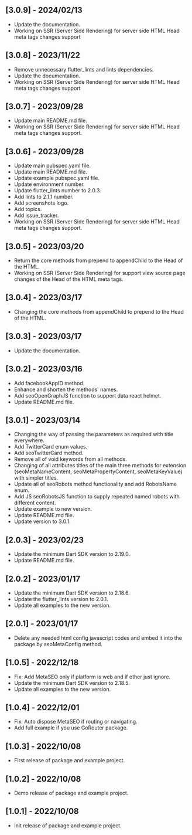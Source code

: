 ## [3.0.9] - 2024/02/13

* Update the documentation.
* Working on SSR (Server Side Rendering) for server side HTML Head meta tags changes support

## [3.0.8] - 2023/11/22

* Remove unnecessary flutter_lints and lints dependencies.
* Update the documentation.
* Working on SSR (Server Side Rendering) for server side HTML Head meta tags changes support

## [3.0.7] - 2023/09/28

* Update main README.md file.
* Working on SSR (Server Side Rendering) for server side HTML Head meta tags changes support.

## [3.0.6] - 2023/09/28

* Update main pubspec.yaml file.
* Update main README.md file.
* Update example pubspec.yaml file.
* Update environment number.
* Update flutter_lints number to 2.0.3.
* Add lints to 2.1.1 number.
* Add screenshots logo.
* Add topics.
* Add issue_tracker.
* Working on SSR (Server Side Rendering) for server side HTML Head meta tags changes support.

## [3.0.5] - 2023/03/20

* Return the core methods from prepend to appendChild to the Head of the HTML.
* Working on SSR (Server Side Rendering) for support view source page changes of the Head of the HTML  meta tags.

## [3.0.4] - 2023/03/17

* Changing the core methods from appendChild to prepend to the Head of the HTML.

## [3.0.3] - 2023/03/17

* Update the documentation.

## [3.0.2] - 2023/03/16

* Add facebookAppID method.
* Enhance and shorten the methods' names.
* Add seoOpenGraphJS function to support data react helmet.
* Update README.md file.

## [3.0.1] - 2023/03/14

* Changing the way of passing the parameters as required with title everywhere.
* Add TwitterCard enum values.
* Add seoTwitterCard method.
* Remove all of void keywords from all methods.
* Changing of all attributes titles of the main three methods for extension (seoMetaNameContent, seoMetaPropertyContent, seoMetaKeyValue) with simpler titles.
* Update all of seoRobots method functionality and add RobotsName enum.
* Add JS seoRobotsJS function to supply repeated named robots with different content.
* Update example to new version.
* Update README.md file.
* Update version to 3.0.1.

## [2.0.3] - 2023/02/23

* Update the minimum Dart SDK version to 2.19.0.
* Update README.md file.

## [2.0.2] - 2023/01/17

* Update the minimum Dart SDK version to 2.18.6.
* Update the flutter_lints version to 2.0.1.
* Update all examples to the new version.

## [2.0.1] - 2023/01/17

* Delete any needed html config javascript codes and embed it into the package by seoMetaConfig method.

## [1.0.5] - 2022/12/18

* Fix: Add MetaSEO only if platform is web and if other just ignore.
* Update the minimum Dart SDK version to 2.18.5.
* Update all examples to the new version.

## [1.0.4] - 2022/12/01

* Fix: Auto dispose MetaSEO if routing or navigating.
* Add full example if you use GoRouter package.

## [1.0.3] - 2022/10/08

* First release of package and example project.

## [1.0.2] - 2022/10/08

* Demo release of package and example project.

## [1.0.1] - 2022/10/08

* Init release of package and example project.
